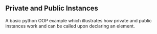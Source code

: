 Private and Public Instances
-----

A basic python OOP example which illustrates how private and public instances work and can be called upon declaring an element.
